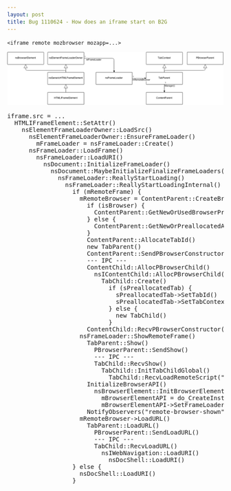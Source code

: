 ```yaml
---
layout: post
title: Bug 1110624 - How does an iframe start on B2G
---
```


`<iframe remote mozbrowser mozapp=...>`

![classes](/public/images/bug-1110624.png)

<pre>
iframe.src = ...
  HTMLIFrameElement::SetAttr()
    nsElementFrameLoaderOwner::LoadSrc()
      nsElementFrameLoaderOwner::EnsureFrameLoader()
        mFrameLoader = nsFrameLoader::Create()
      nsFrameLoader::LoadFrame()
        nsFrameLoader::LoadURI()
          nsDocument::InitializeFrameLoader()
            nsDocument::MaybeInitializeFinalizeFrameLoaders()
              nsFrameLoader::ReallyStartLoading()
                nsFrameLoader::ReallyStartLoadingInternal()
                  if (mRemoteFrame) {
                    mRemoteBrowser = ContentParent::CreateBrowserOrApp()
                      if (isBrowser) {
                        ContentParent::GetNewOrUsedBrowserProcess()
                      } else {
                        ContentParent::GetNewOrPreallocatedAppProcess()
                      }
                      ContentParent::AllocateTabId()
                      new TabParent()
                      ContentParent::SendPBrowserConstructor()
                      --- IPC ---
                      ContentChild::AllocPBrowserChild()
                        nsIContentChild::AllocPBrowserChild()
                          TabChild::Create()
                            if (sPreallocatedTab) {
                              sPreallocatedTab->SetTabId()
                              sPreallocatedTab->SetTabContext()
                            } else {
                              new TabChild()
                            }
                      ContentChild::RecvPBrowserConstructor()
                    nsFrameLoader::ShowRemoteFrame()
                      TabParent::Show()
                        PBrowserParent::SendShow()
                        --- IPC ---
                        TabChild::RecvShow()
                          TabChild::InitTabChildGlobal()
                            TabChild::RecvLoadRemoteScript("BrowserElementChild.js")
                      InitializeBrowserAPI()
                        nsBrowserElement::InitBrowserElementAPI()
                          mBrowserElementAPI = do_CreateInstance("BrowserElementParent.js")
                          mBrowserElementAPI->SetFrameLoader()
                      NotifyObservers("remote-browser-shown")
                    mRemoteBrowser->LoadURL()
                      TabParent::LoadURL()
                        PBrowserParent::SendLoadURL()
                        --- IPC ---
                        TabChild::RecvLoadURL()
                          nsIWebNavigation::LoadURI()
                            nsDocShell::LoadURI()
                  } else {
                    nsDocShell::LoadURI()
                  }
</pre>

